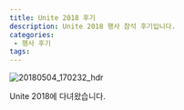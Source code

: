 ```yaml
---
title: Unite 2018 후기
description: Unite 2018 행사 참석 후기입니다.
categories:
 - 행사 후기
tags:
---
```


![20180504_170232_hdr](https://user-images.githubusercontent.com/33112915/41083361-feebed58-6a6b-11e8-8ecf-47b2f0a74a01.jpg)

Unite 2018에 다녀왔습니다.

